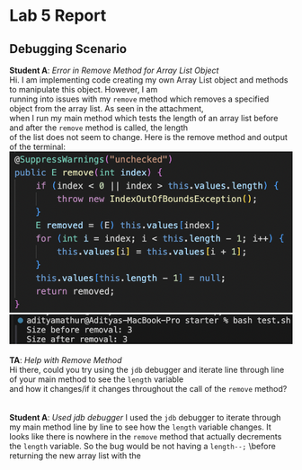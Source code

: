 # Lab 5 Report
## Debugging Scenario
**Student A**: *Error in Remove Method for Array List Object* \
Hi. I am implementing code creating my own Array List object and methods to manipulate this object. However, I am \
running into issues with my `remove` method which removes a specified object from the array list. As seen in the attachment, \
when I run my main method which tests the length of an array list before and after the `remove` method is called, the length \
of the list does not seem to change. Here is the remove method and output of the terminal: \
![Image](student-bug.png)
![Image](student-bug2.png)
 \
 \
**TA**: *Help with Remove Method* \
Hi there, could you try using the `jdb` debugger and iterate line through line of your main method to see the `length` variable \
and how it changes/if it changes throughout the call of the `remove` method? \
 \
 \
**Student A**: *Used jdb debugger*
I used the `jdb` debugger to iterate through my main method line by line to see how the `length` variable changes. It looks like there is nowhere in the `remove` method that actually decrements the `length` variable. So the bug would be not having a `length--;` \before returning the new array list with the 
